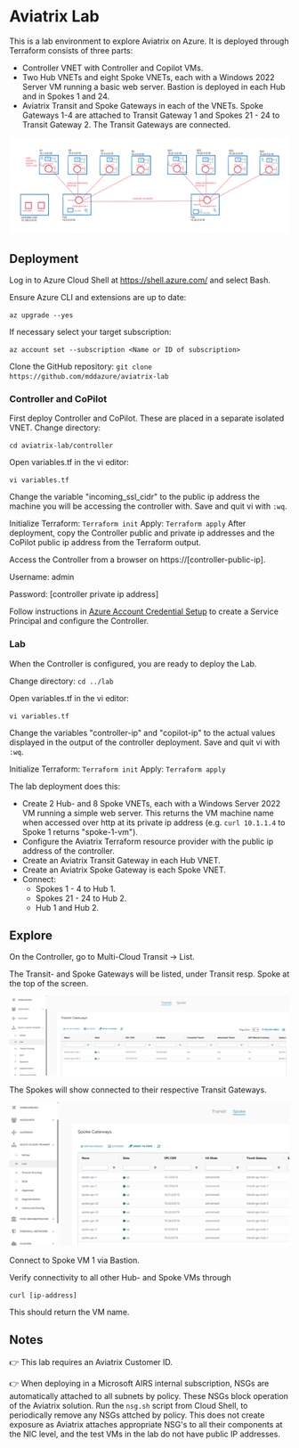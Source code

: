 # Aviatrix Lab

This is a lab environment to explore Aviatrix on Azure. 
It is deployed through Terraform consists of three parts:
- Controller VNET with Controller and Copilot VMs.
- Two Hub VNETs and eight Spoke VNETs, each with a Windows 2022 Server VM running a basic web server. Bastion is deployed in each Hub and in Spokes 1 and 24.
- Aviatrix Transit and Spoke Gateways in each of the VNETs. Spoke Gateways 1-4 are attached to Transit Gateway 1 and Spokes 21 - 24 to Transit Gateway 2. The Transit Gateways are connected.

![image](images/Aviatrix%20Lab.png)

## Deployment
Log in to Azure Cloud Shell at https://shell.azure.com/ and select Bash.

Ensure Azure CLI and extensions are up to date:
  
`az upgrade --yes`
  
If necessary select your target subscription:
  
`az account set --subscription <Name or ID of subscription>`
  
Clone the  GitHub repository:
`git clone https://github.com/mddazure/aviatrix-lab`

### Controller and CoPilot
First deploy Controller and CoPilot. These are placed in a separate isolated VNET.
Change directory:

 `cd aviatrix-lab/controller`

Open variables.tf in the vi editor:

`vi variables.tf`

Change the variable "incoming_ssl_cidr" to the public ip address the machine you will be accessing the controller with. Save and quit vi with `:wq`.

Initialize Terraform:
`Terraform init`
Apply:
`Terraform apply`
After deployment, copy the Controller public and private ip addresses and the CoPilot public ip address from the Terraform output.

Access the Controller from a browser on https://[controller-public-ip].

Username: admin

Password: [controller private ip address]

Follow instructions in [Azure Account Credential Setup](https://read.docs.aviatrix.com/HowTos/Aviatrix_Account_Azure.html) to create a Service Principal and configure the Controller.

### Lab
When the Controller is configured, you are ready to deploy the Lab.

Change directory:
`cd ../lab`

Open variables.tf in the vi editor:

`vi variables.tf`

Change the variables "controller-ip" and "copilot-ip" to the actual values displayed in the output of the controller deployment. Save and quit vi with `:wq`.

Initialize Terraform:
`Terraform init`
Apply:
`Terraform apply`

The lab deployment does this:
-  Create 2 Hub- and 8 Spoke VNETs, each with a Windows Server 2022 VM running a simple web server. This returns the VM machine name when accessed over http at its private ip address (e.g. `curl 10.1.1.4` to Spoke 1 returns "spoke-1-vm").
-  Configure the Aviatrix Terraform resource provider with the public ip address of the controller.
-  Create an Aviatrix Transit Gateway in each Hub VNET.
-  Create an Aviatrix Spoke Gateway is each Spoke VNET.
-  Connect:
   -  Spokes 1 - 4 to Hub 1.
   -  Spokes 21 - 24 to Hub 2.
   -  Hub 1 and Hub 2.

## Explore

On the Controller, go to Multi-Cloud Transit -> List. 

The Transit- and Spoke Gateways will be listed, under Transit resp. Spoke at the top of the screen. 

![image](images/transit-gws.png)

The Spokes will show connected to their respective Transit Gateways.

![image](images/spoke-gws.png)

Connect to Spoke VM 1 via Bastion. 

Verify connectivity to all other Hub- and Spoke VMs through

`curl [ip-address]` 

This should return the VM name.

## Notes

:point_right: This lab requires an Aviatrix Customer ID.

:point_right: When deploying in a Microsoft AIRS internal subscription, NSGs are automatically attached to all subnets by policy. These NSGs block operation of the Aviatrix solution. Run the `nsg.sh` script from Cloud Shell, to periodically remove any NSGs attched by policy.
This does not create exposure as Aviatrix attaches appropriate NSG's to all their components at the NIC level, and the test VMs in the lab do not have public IP addresses.






